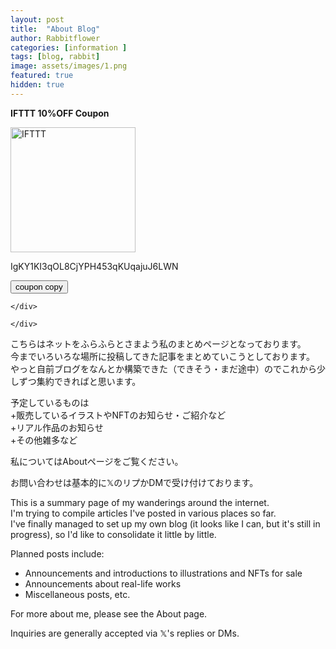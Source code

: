 ```yaml
---
layout: post
title:  "About Blog"
author: Rabbitflower
categories: [information ]
tags: [blog, rabbit]
image: assets/images/1.png
featured: true
hidden: true
---
```

<div class="container text-center">
  <div class="row">
    <div class="col">
      <!--ここに入力 -->
    </div>
    <div class="col">
<p><b>IFTTT 10%OFF Coupon</b></p>
<a href="https://ifttt.com/join?referral_code=IgKY1KI3qOL8CjYPH453qKUqajuJ6LWN" target="_blank" rel="noopener noreferrer">
       <img src="/RabbitHouse.github.io/assets/images/iftttcoupon.svg" alt="IFTTT" width="200">
</a>
 <p id="copyText">IgKY1KI3qOL8CjYPH453qKUqajuJ6LWN</p>
<button onclick="copyToClipboard()">coupon copy</button>

<script>
  function copyToClipboard() {
    const text = document.getElementById("copyText").innerText;
    navigator.clipboard.writeText(text).then(() => {
      alert("コピーしました: " + text);
    }).catch(err => {
      alert("コピーに失敗しました: " + err);
    });
  }
</script>

    </div>
<div class="col">
         <!--ここに入力 -->

    </div>
  </div>
</div>

こちらはネットをふらふらとさまよう私のまとめページとなっております。  
今までいろいろな場所に投稿してきた記事をまとめていこうとしております。  
やっと自前ブログをなんとか構築できた（できそう・まだ途中）のでこれから少しずつ集約できればと思います。  <!--more-->
  
予定しているものは  
+販売しているイラストやNFTのお知らせ・ご紹介など  
+リアル作品のお知らせ  
+その他雑多など  
    
私についてはAboutページをご覧ください。  

お問い合わせは基本的に𝕏のリプかDMで受け付けております。  
  
  
This is a summary page of my wanderings around the internet.  
I'm trying to compile articles I've posted in various places so far.  
I've finally managed to set up my own blog (it looks like I can, but it's still in progress), so I'd like to consolidate it little by little.  
  
Planned posts include:  
+ Announcements and introductions to illustrations and NFTs for sale  
+ Announcements about real-life works  
+ Miscellaneous posts, etc.  

For more about me, please see the About page.  

Inquiries are generally accepted via 𝕏's replies or DMs.  